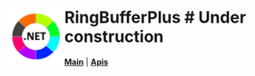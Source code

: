 # <img align="left" width="100" height="100" src="./images/icon.png"> RingBufferPlus # Under construction

[**Main**](index.md#help) | 
[**Apis**](index.md#apis)
